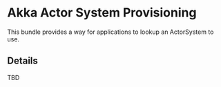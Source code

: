 Akka Actor System Provisioning
==============================

This bundle provides a way for applications to lookup an ActorSystem to use. 

Details
-------

TBD

